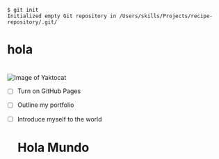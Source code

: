 ```
$ git init
Initialized empty Git repository in /Users/skills/Projects/recipe-repository/.git/
```

# <h1> hola <h1> #

![Image of Yaktocat](https://octodex.github.com/images/yaktocat.png)




- [ ] Turn on GitHub Pages
- [ ] Outline my portfolio
- [ ] Introduce myself to the world























  # <h1> Hola Mundo <h1> #
